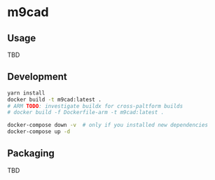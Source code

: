 # m9cad

## Usage

TBD

## Development

```bash
yarn install
docker build -t m9cad:latest .
# ARM TODO: investigate buildx for cross-paltform builds
# docker build -f Dockerfile-arm -t m9cad:latest . 

docker-compose down -v  # only if you installed new dependencies
docker-compose up -d
```

## Packaging

TBD
